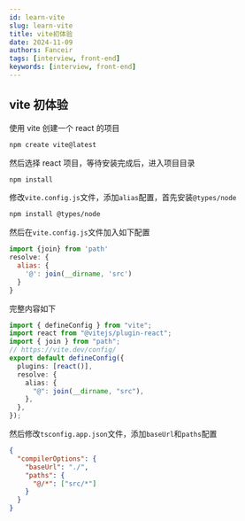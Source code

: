 ```yaml
---
id: learn-vite
slug: learn-vite
title: vite初体验
date: 2024-11-09
authors: Fanceir
tags: [interview, front-end]
keywords: [interview, front-end]
---
```


## vite 初体验

使用 vite 创建一个 react 的项目

```bash
npm create vite@latest
```

然后选择 react 项目，等待安装完成后，进入项目目录

```bash
npm install
```

修改`vite.config.js`文件，添加`alias`配置，首先安装`@types/node`

```bash
npm install @types/node
```

然后在`vite.config.js`文件加入如下配置

```javascript
import {join} from 'path'
resolve: {
  alias: {
    '@': join(__dirname, 'src')
  }
}
```

完整内容如下

```ts
import { defineConfig } from "vite";
import react from "@vitejs/plugin-react";
import { join } from "path";
// https://vite.dev/config/
export default defineConfig({
  plugins: [react()],
  resolve: {
    alias: {
      "@": join(__dirname, "src"),
    },
  },
});
```

然后修改`tsconfig.app.json`文件，添加`baseUrl`和`paths`配置

```json
{
  "compilerOptions": {
    "baseUrl": "./",
    "paths": {
      "@/*": ["src/*"]
    }
  }
}
```
